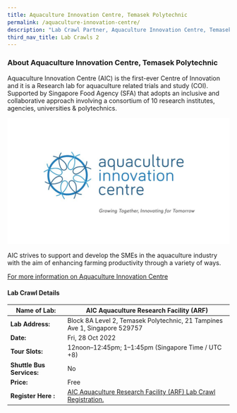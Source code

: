 ```yaml
---
title: Aquaculture Innovation Centre, Temasek Polytechnic
permalink: /aquaculture-innovation-centre/
description: "Lab Crawl Partner, Aquaculture Innovation Centre, Temasek Polytechnic "
third_nav_title: Lab Crawls 2
---
```


### **About Aquaculture Innovation Centre, Temasek Polytechnic** 

Aquaculture Innovation Centre (AIC) is the first-ever Centre of Innovation and it is a Research lab for aquaculture related trials and study (COI). Supported by Singapore Food Agency (SFA) that adopts an inclusive and collaborative approach involving a consortium of 10 research institutes, agencies, universities & polytechnics.

![Aquaculture Innovation Centre SWITCH 2022](/images/AIC%20Logo%20Krishnasamy%20Susila.jpg)


AIC strives to support and develop the SMEs in the aquaculture industry with the aim of enhancing farming productivity through a variety of ways.

[For more information on Aquaculture Innovation Centre](https://www.tp.edu.sg/aic)
 
#### **Lab Crawl Details**

| **Name of Lab:** | AIC Aquaculture Research Facility (ARF) |
| -------- | -------- |
| **Lab Address:** | Block 8A Level 2, Temasek Polytechnic, 21 Tampines Ave 1, Singapore 529757 |
|**Date:** | Fri, 28 Oct 2022 |
|**Tour Slots:** | 12noon–12:45pm; 1–1:45pm (Singapore Time / UTC +8) |
|**Shuttle Bus Services:** | No |
|**Price:** | Free |
|**Register Here :** | [AIC Aquaculture Research Facility (ARF) Lab Crawl Registration.](https://docs.google.com/forms/d/1VR3NZ3x-fYyjXbZqxjmZh1v-MYzvpwA73Aj11FfVV9I/viewform?edit_requested=true) |